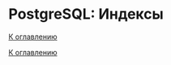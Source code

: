 # PostgreSQL: Индексы

<!--
https://postgrespro.ru/docs/postgresql/17/indexes-types
-->

[К оглавлению](../README.md)



[К оглавлению](../README.md)
